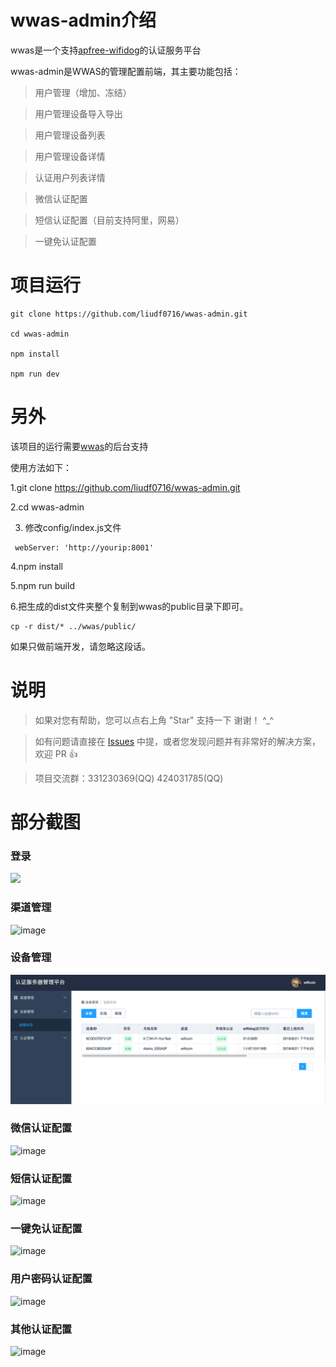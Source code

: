 # wwas-admin介绍
wwas是一个支持[apfree-wifidog](https://github.com/liudf0716/apfree-wifidog)的认证服务平台

wwas-admin是WWAS的管理配置前端，其主要功能包括：

> 用户管理（增加、冻结）

> 用户管理设备导入导出

> 用户管理设备列表

> 用户管理设备详情

> 认证用户列表详情

> 微信认证配置

> 短信认证配置（目前支持阿里，网易）

> 一键免认证配置

# 项目运行

```
git clone https://github.com/liudf0716/wwas-admin.git

cd wwas-admin

npm install

npm run dev

```

# 另外

该项目的运行需要[wwas](https://github.com/liudf0716/wwas)的后台支持

使用方法如下：

1.git clone https://github.com/liudf0716/wwas-admin.git

2.cd wwas-admin

3. 修改config/index.js文件

```
 webServer: 'http://yourip:8001'
```

4.npm install

5.npm run build

6.把生成的dist文件夹整个复制到wwas的public目录下即可。

```
cp -r dist/* ../wwas/public/
```


如果只做前端开发，请忽略这段话。

# 说明

>  如果对您有帮助，您可以点右上角 "Star" 支持一下 谢谢！ ^_^

>  如有问题请直接在 [Issues](https://github.com/liudf0716/wwas-admin/issues/new) 中提，或者您发现问题并有非常好的解决方案，欢迎 PR 👍

>  项目交流群：331230369(QQ) 424031785(QQ)


# 部分截图

### 登录

<img src="https://github.com/liudf0716/wwas-admin/blob/master/login.png"/>

### 渠道管理

![image](https://github.com/liudf0716/wwas-admin/assets/1182593/43f2cc31-481b-4ee6-a1f9-26702aec7b2f)


### 设备管理

<img src="https://github.com/liudf0716/wwas-admin/blob/master/device.png"/>


### 微信认证配置

![image](https://github.com/liudf0716/wwas-admin/assets/1182593/5270faa1-03d6-47f9-9fba-8acaf169e3a1)


### 短信认证配置

![image](https://github.com/liudf0716/wwas-admin/assets/1182593/ecf7c160-9b48-4425-aa9f-48726575a283)

### 一键免认证配置

![image](https://github.com/liudf0716/wwas-admin/assets/1182593/b6542bc9-ae79-4a2c-897f-1a34df71549c)

### 用户密码认证配置

![image](https://github.com/liudf0716/wwas-admin/assets/1182593/2653fc32-04a2-4e84-a68f-4ce7026ff503)


### 其他认证配置

![image](https://github.com/liudf0716/wwas-admin/assets/1182593/c705997a-7064-4102-8c84-d882e397177d)



